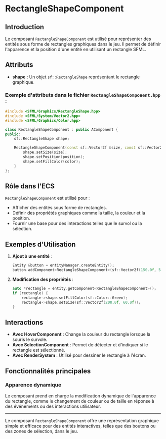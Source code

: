 # RectangleShapeComponent

## Introduction

Le composant `RectangleShapeComponent` est utilisé pour représenter des entités sous forme de rectangles graphiques dans le jeu. Il permet de définir l'apparence et la position d'une entité en utilisant un rectangle SFML.

## Attributs

- **shape** : Un objet `sf::RectangleShape` représentant le rectangle graphique.

### Exemple d'attributs dans le fichier `RectangleShapeComponent.hpp` :

```cpp
#include <SFML/Graphics/RectangleShape.hpp>
#include <SFML/System/Vector2.hpp>
#include <SFML/Graphics/Color.hpp>

class RectangleShapeComponent : public AComponent {
public:
    sf::RectangleShape shape;

    RectangleShapeComponent(const sf::Vector2f &size, const sf::Vector2f &position, const sf::Color &color) {
        shape.setSize(size);
        shape.setPosition(position);
        shape.setFillColor(color);
    }
};
```

## Rôle dans l'ECS

`RectangleShapeComponent` est utilisé pour :

- Afficher des entités sous forme de rectangles.
- Définir des propriétés graphiques comme la taille, la couleur et la position.
- Fournir une base pour des interactions telles que le survol ou la sélection.

## Exemples d'Utilisation

1. **Ajout à une entité** :
   ```cpp
   Entity &button = entityManager.createEntity();
   button.addComponent<RectangleShapeComponent>(sf::Vector2f(150.0f, 50.0f), sf::Vector2f(100.0f, 200.0f), sf::Color::Blue);
   ```

2. **Modification des propriétés** :
   ```cpp
   auto *rectangle = entity.getComponent<RectangleShapeComponent>();
   if (rectangle) {
       rectangle->shape.setFillColor(sf::Color::Green);
       rectangle->shape.setSize(sf::Vector2f(200.0f, 60.0f));
   }
   ```

## Interactions

- **Avec HoverComponent** : Change la couleur du rectangle lorsque la souris le survole.
- **Avec SelectionComponent** : Permet de détecter et d'indiquer si le rectangle est sélectionné.
- **Avec RenderSystem** : Utilisé pour dessiner le rectangle à l'écran.

## Fonctionnalités principales

### Apparence dynamique

Le composant prend en charge la modification dynamique de l'apparence du rectangle, comme le changement de couleur ou de taille en réponse à des événements ou des interactions utilisateur.

---

Le composant `RectangleShapeComponent` offre une représentation graphique simple et efficace pour des entités interactives, telles que des boutons ou des zones de sélection, dans le jeu.

